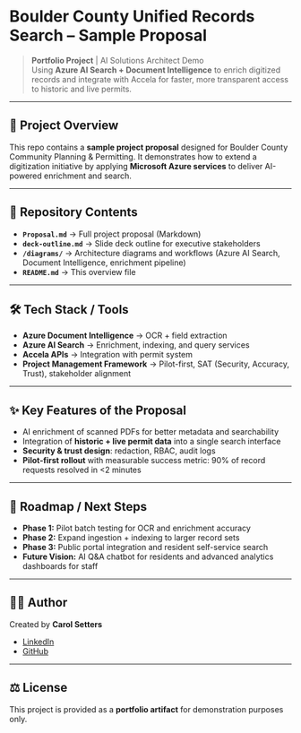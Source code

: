 # Boulder County Unified Records Search – Sample Proposal  

> **Portfolio Project** | AI Solutions Architect Demo  
> Using **Azure AI Search + Document Intelligence** to enrich digitized records and integrate with Accela for faster, more transparent access to historic and live permits.  

---

## 📑 Project Overview  
This repo contains a **sample project proposal** designed for Boulder County Community Planning & Permitting. It demonstrates how to extend a digitization initiative by applying **Microsoft Azure services** to deliver AI-powered enrichment and search.  

---

## 📂 Repository Contents  
- **`Proposal.md`** → Full project proposal (Markdown)  
- **`deck-outline.md`** → Slide deck outline for executive stakeholders  
- **`/diagrams/`** → Architecture diagrams and workflows (Azure AI Search, Document Intelligence, enrichment pipeline)  
- **`README.md`** → This overview file  

---

## 🛠️ Tech Stack / Tools  
- **Azure Document Intelligence** → OCR + field extraction  
- **Azure AI Search** → Enrichment, indexing, and query services  
- **Accela APIs** → Integration with permit system  
- **Project Management Framework** → Pilot-first, SAT (Security, Accuracy, Trust), stakeholder alignment  

---

## ✨ Key Features of the Proposal  
- AI enrichment of scanned PDFs for better metadata and searchability  
- Integration of **historic + live permit data** into a single search interface  
- **Security & trust design**: redaction, RBAC, audit logs  
- **Pilot-first rollout** with measurable success metric: 90% of record requests resolved in <2 minutes  

---

## 🚀 Roadmap / Next Steps  
- **Phase 1:** Pilot batch testing for OCR and enrichment accuracy  
- **Phase 2:** Expand ingestion + indexing to larger record sets  
- **Phase 3:** Public portal integration and resident self-service search  
- **Future Vision:** AI Q&A chatbot for residents and advanced analytics dashboards for staff  

---

## 👩‍💻 Author  
Created by **Carol Setters**  
- [LinkedIn](https://www.linkedin.com/in/carolsetters)  
- [GitHub](https://github.com/carolsetters)  

---

## ⚖️ License  
This project is provided as a **portfolio artifact** for demonstration purposes only.  
